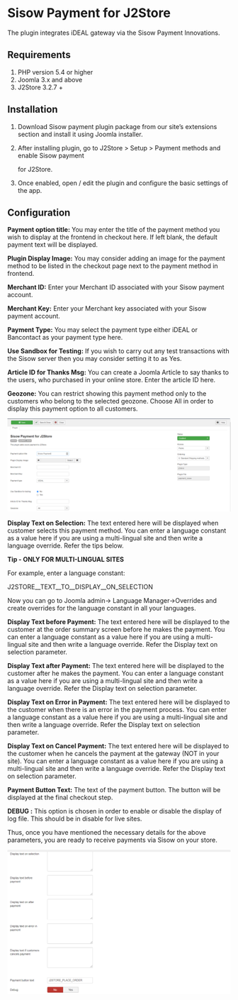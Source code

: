 # Sisow Payment for J2Store

The plugin integrates iDEAL gateway via the Sisow Payment Innovations.

## Requirements

1. PHP version 5.4 or higher
2. Joomla 3.x and above
3. J2Store 3.2.7 +

## Installation <a id="installation"></a>

1. Download Sisow payment plugin package from our site’s extensions section and install it using Joomla installer.
2. After installing plugin, go to J2Store &gt; Setup &gt; Payment methods and enable Sisow payment

   for J2Store.

3. Once enabled, open / edit the plugin and configure the basic settings of the app.

## Configuration <a id="configuration"></a>

**Payment option title:** You may enter the title of the payment method you wish to display at the frontend in checkout here. If left blank, the default payment text will be displayed.

**Plugin Display Image:** You may consider adding an image for the payment method to be listed in the checkout page next to the payment method in frontend.

**Merchant ID:** Enter your Merchant ID associated with your Sisow payment account.

**Merchant Key:** Enter your Merchant key associated with your Sisow payment account.

**Payment Type:** You may select the payment type either iDEAL or Bancontact as your payment type here.

**Use Sandbox for Testing:** If you wish to carry out any test transactions with the Sisow server then you may consider setting it to as Yes.

**Article ID for Thanks Msg:** You can create a Joomla Article to say thanks to the users, who purchased in your online store. Enter the article ID here.

**Geozone:** You can restrict showing this payment method only to the customers who belong to the selected geozone. Choose All in order to display this payment option to all customers.

![Sisow Payment Configuration- Img1](../.gitbook/assets/sisow-payment-confi-img1.png)

**Display Text on Selection:** The text entered here will be displayed when customer selects this payment method. You can enter a language constant as a value here if you are using a multi-lingual site and then write a language override. Refer the tips below.

**Tip - ONLY FOR MULTI-LINGUAL SITES**

For example, enter a language constant:

J2STORE\__TEXT\__TO\__DISPLAY\__ON\_SELECTION

Now you can go to Joomla admin-&gt; Language Manager-&gt;Overrides and create overrides for the language constant in all your languages.

**Display Text before Payment:** The text entered here will be displayed to the customer at the order summary screen before he makes the payment. You can enter a language constant as a value here if you are using a multi-lingual site and then write a language override. Refer the Display text on selection parameter.

**Display Text after Payment:** The text entered here will be displayed to the customer after he makes the payment. You can enter a language constant as a value here if you are using a multi-lingual site and then write a language override. Refer the Display text on selection parameter.

**Display Text on Error in Payment:** The text entered here will be displayed to the customer when there is an error in the payment process. You can enter a language constant as a value here if you are using a multi-lingual site and then write a language override. Refer the Display text on selection parameter.

**Display Text on Cancel Payment:** The text entered here will be displayed to the customer when he cancels the payment at the gateway \(NOT in your site\). You can enter a language constant as a value here if you are using a multi-lingual site and then write a language override. Refer the Display text on selection parameter.

**Payment Button Text:** The text of the payment button. The button will be displayed at the final checkout step.

**DEBUG :** This option is chosen in order to enable or disable the display of log file. This should be in disable for live sites.

Thus, once you have mentioned the necessary details for the above parameters, you are ready to receive payments via Sisow on your store.

![Sisow Payment Configuration- Img2](../.gitbook/assets/sisow-payment-confi-img2.png)







